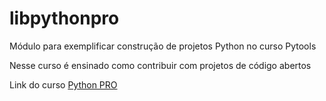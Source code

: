 # libpythonpro
Módulo para exemplificar construção de projetos Python no curso Pytools

Nesse curso é ensinado como contribuir com projetos de código abertos

Link do curso [Python PRO](https://www.python.pro.br/)
